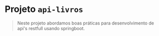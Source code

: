 
# Projeto `api-livros`
> Neste projeto abordamos boas práticas para desenvolvimento de api's restfull usando springboot.
